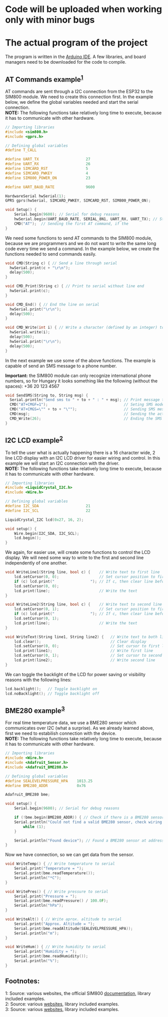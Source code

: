 Code will be uploaded when working only with minor bugs
===
The actual program of the project
===

The program is written in the [Arduino IDE]("https://www.arduino.cc/en/software" "Download here").
A few libraries, and board managers need to be downloaded for the code to compile.

AT Commands example<sup>[1](#myfootnote1)</sup>
---

AT commands are sent through a I2C connection from the ESP32 to the SIM800 module.
We need to create this connection first.
In the example below, we define the global variables needed and start the serial connection.\
__NOTE:__ The following functions take relatively long time to execute, because it has to communicate with other hardware.

```C++
// Importing libraries
#include <sim800.h>
#include <gprs.h>

// Defining global variables
#define T_CALL

#define UART_TX                     27
#define UART_RX                     26
#define SIMCARD_RST                 5
#define SIMCARD_PWKEY               4
#define SIM800_POWER_ON             23

#define UART_BAUD_RATE              9600

HardwareSerial hwSerial(1);
GPRS gprs(hwSerial, SIMCARD_PWKEY, SIMCARD_RST, SIM800_POWER_ON);

void Setup() {
    Serial.begin(9600); // Serial for debug reasons
    hwSerial.begin(UART_BAUD_RATE, SERIAL_8N1, UART_RX, UART_TX); // Start the serial interface
    CMD("AT");  // Sending the first AT command, if the 
}
```

We need some functions to send AT commands to the SIM800 module, because we are programmers and we do not want to write the same long code every time we send a command. In the example below, we create the functions needed to send commands easily.

```C++
void CMD(String c) { // Send a line through serial
  hwSerial.print(c + "\r\n");
  delay(500);
}

void CMD_Print(String c) { // Print to serial without line end
  hwSerial.print(c);
}

void CMD_End() { // End the line on serial
  hwSerial.print("\r\n");
  delay(500);
}

void CMD_Write(int i) { // Write a character (defined by an integer) to serial and end the line
  hwSerial.write(i);
  delay(500);
  hwSerial.print("\r\n");
  delay(500);
}
```

In the next example we use some of the above functions.
The example is capable of send an SMS message to a phone number.

__Important:__ the SIM800 module can only recognize international phone numbers, so for Hungary it looks something like the following (without the spaces): +36 20 123 4567

```C++
void SendSMS(String to, String msg) {
  Serial.println("Send sms to " + to + " : " + msg); // Print message to serial for debug reasons
  CMD("AT+CMGF=1");                                  // Seting SMS mode to text
  CMD("AT+CMGS=\"" + to + "\"");                     // Sending SMS message to "to"
  CMD(msg);                                          // Sending the actual message to serial
  CMD_Write(26);                                     // Ending the SMS with Ctrl+Z
}
```

I2C LCD example<sup>[2](#myfootnote2)</sup>
---

To tell the user what is actually happening there is a 16 character wide, 2 line LCD display with
an I2C LCD driver for easier wiring and control. In this example we will start an I2C connection
with the driver.\
__NOTE:__ The following functions take relatively long time to execute, because it has to communicate with other hardware.

```C++
// Importing libraries
#include <LiquidCrystal_I2C.h>
#include <Wire.h>

// Defining global variables
#define I2C_SDA                     21
#define I2C_SCL                     22

LiquidCrystal_I2C lcd(0x27, 16, 2);

void setup() {
    Wire.begin(I2C_SDA, I2C_SCL);
    lcd.begin();
}
```

We again, for easier use, will create some functions to control the LCD display.
We will need some way to write to the first and second line independently of one another.

```C++
void WriteLine1(String line, bool c) {    // Write text to first line
    lcd.setCursor(0, 0);                  // Set cursor position to first character of first line
    if (c) lcd.print("                "); // If c, then clear line before writing
    lcd.setCursor(0, 0);
    lcd.print(line);                      // Write the text
}

void WriteLine2(String line, bool c) {    // Write text to second line
    lcd.setCursor(0, 1);                  // Set cursor position to first character of second line
    if (c) lcd.print("                "); // If c, then clear line before writing
    lcd.setCursor(0, 1);
    lcd.print(line);                      // Write the text
}

void WriteText(String line1, String line2) {   // Write text to both lines
    lcd.clear();                               // Clear display
    lcd.setCursor(0, 0);                       // Set cursor to first line
    lcd.print(line1);                          // Write first line
    lcd.setCursor(0, 1);                       // Set cursor to second line
    lcd.print(line2);                          // Write second line
}
```

We can toggle the backlight of the LCD for power saving or visibility reasons with the following lines:

```C++
lcd.backlight();   // Toggle backlight on
lcd.noBacklight(); // Toggle backlight off
```

BME280 example<sup>[3](#myfootnote3)</sup>
---

For real time temperature data, we use a BME280 sensor which communicates over I2C (what a surprise).
As we already learned above, first we need to estabilish connection with the device.\
__NOTE:__ The following functions take relatively long time to execute, because it has to communicate with other hardware.

```C++
// Importing libraries
#include <Wire.h>
#include <Adafruit_Sensor.h>
#include <Adafruit_BME280.h>

// Defining global variables
#define SEALEVELPRESSURE_HPA    1013.25
#define BME280_ADDR             0x76

Adafruit_BME280 bme;

void setup() {
    Serial.begin(9600); // Serial for debug reasons

    if (!bme.begin(BME280_ADDR)) { // Check if there is a BME280 sensor at address 0x76
    Serial.println("Could not find a valid BME280 sensor, check wiring!");
        while (1);
    }

    Serial.println("Found device"); // Found a BME280 sensor at address 0x76
}
```

Now we have connection, so we can get data from the sensor.

```C++
void WriteTemp() { // Write temperature to serial
    Serial.print("Temperature = ");
    Serial.print(bme.readTemperature());
    Serial.println("*C");
}

void WritePres() { // Write pressure to serial
    Serial.print("Pressure = ");
    Serial.print(bme.readPressure() / 100.0F);
    Serial.println("hPa");
}

void WriteAlt() { // Write aprox. altitude to serial
    Serial.print("Approx. Altitude = ");
    Serial.print(bme.readAltitude(SEALEVELPRESSURE_HPA));
    Serial.println("m");
}

void WriteHum() { // Write humidity to serial
    Serial.print("Humidity = ");
    Serial.print(bme.readHumidity());
    Serial.println("%");
}
```

Footnotes:
---
<a name="myfootnote1">1</a>: Source: various websites, the official SIM800 [documentation](https://www.elecrow.com/wiki/images/2/20/SIM800_Series_AT_Command_Manual_V1.09.pdf "PDF"), library included examples.\
<a name="myfootnote2">2</a>: Source: various [websites](https://create.arduino.cc/projecthub/akshayjoseph666/interface-i2c-16x2-lcd-with-arduino-uno-just-4-wires-273b24 "Good example"), library included examples.\
<a name="myfootnote3">3</a>: Source: various [websites](https://lastminuteengineers.com/bme280-arduino-tutorial/ "Good example"), library included examples.